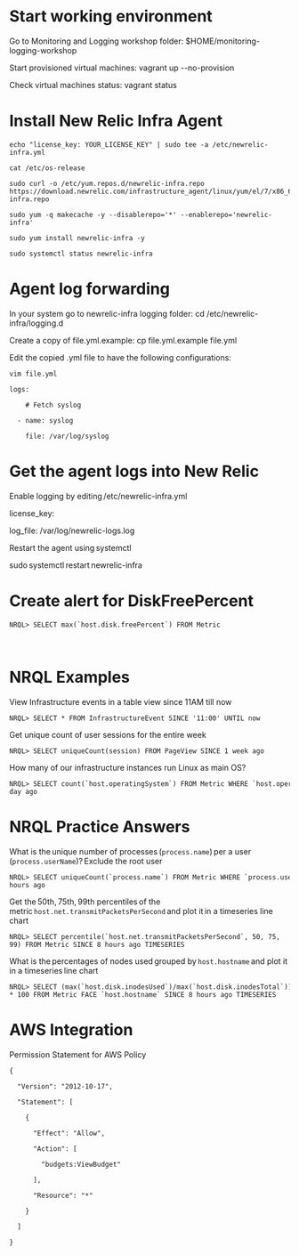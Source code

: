 Start working environment
========================== 

Go to Monitoring and Logging workshop folder: $HOME/monitoring-logging-workshop​ 

Start provisioned virtual machines: vagrant up --no-provision​ 

Check virtual machines status: vagrant status​ 

 

Install New Relic Infra Agent 
==============================
```
echo "license_key: YOUR_LICENSE_KEY" | sudo tee -a /etc/newrelic-infra.yml 

cat /etc/os-release 

sudo curl -o /etc/yum.repos.d/newrelic-infra.repo https://download.newrelic.com/infrastructure_agent/linux/yum/el/7/x86_64/newrelic-infra.repo 

sudo yum -q makecache -y --disablerepo='*' --enablerepo='newrelic-infra' 

sudo yum install newrelic-infra -y 

sudo systemctl status newrelic-infra 
```
 

Agent log forwarding
==================== 

In your system go to newrelic-infra logging folder: cd /etc/newrelic-infra/logging.d​ 

Create a copy of file.yml.example: cp file.yml.example file.yml​ 

Edit the copied .yml file to have the following configurations: ​ 
```
vim file.yml​ 
```
 
```
logs:​ 

    # Fetch syslog​ 

  - name: syslog​ 

    file: /var/log/syslog​ 
```
 

 

Get the agent logs into New Relic 
==================================
Enable logging by editing /etc/newrelic-infra.yml​ 

license_key: <license key>​ 

log_file: /var/log/newrelic-logs.log​ 

Restart the agent using systemctl​ 

sudo systemctl restart newrelic-infra​ 

 

Create alert for DiskFreePercent
================================ 

```
NRQL> SELECT max(`host.disk.freePercent`) FROM Metric 
```
​ 

 

NRQL Examples
============= 

View Infrastructure events in a table view since 11AM till now​​ 
```
NRQL> SELECT * FROM InfrastructureEvent SINCE '11:00' UNTIL now​ 
```
Get unique count of user sessions for the entire week​​ 
```
NRQL> SELECT uniqueCount(session) FROM PageView SINCE 1 week ago​ 
```
How many of our infrastructure instances run Linux as main OS? 
```
NRQL> SELECT count(`host.operatingSystem`) FROM Metric WHERE `host.operatingSystem` = 'linux’ SINCE 1 day ago​ 
```
NRQL Practice Answers 
=====================

What is the unique number of processes (`process.name`) per a user (`process.userName`)? Exclude the root user​ 
```
NRQL> SELECT uniqueCount(`process.name`) FROM Metric WHERE `process.userName` != 'root' FACET `process.userName` SINCE 8 hours ago​ 
```
Get the 50th, 75th, 99th percentiles of the metric `host.net.transmitPacketsPerSecond` and plot it in a timeseries line chart​ 
```
NRQL> SELECT percentile(`host.net.transmitPacketsPerSecond`, 50, 75, 99) FROM Metric SINCE 8 hours ago TIMESERIES​ 
```
What is the percentages of nodes used grouped by `host.hostname` and plot it in a timeseries line chart​ 
```
NRQL> SELECT (max(`host.disk.inodesUsed`)/max(`host.disk.inodesTotal`)) * 100 FROM Metric FACE `host.hostname` SINCE 8 hours ago TIMESERIES​ 
```

AWS Integration 
===============

Permission Statement for AWS Policy 
```
{​ 

  "Version": "2012-10-17",​ 

  "Statement": [​ 

    {​ 

      "Effect": "Allow",​ 

      "Action": [​ 

        "budgets:ViewBudget"​ 

      ],​ 

      "Resource": "*"​ 

    }​ 

  ]​ 

}​ 
```